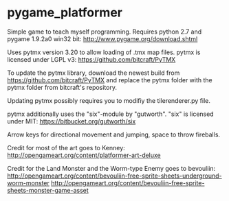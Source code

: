 # pygame_platformer

Simple game to teach myself programming. Requires python 2.7 and pygame 1.9.2a0 win32 bit: http://www.pygame.org/download.shtml

Uses pytmx version 3.20 to allow loading of .tmx map files. pytmx is licensed under LGPL v3:  https://github.com/bitcraft/PyTMX

To update the pytmx library, download the newest build from https://github.com/bitcraft/PyTMX and replace the pytmx folder
with the pytmx folder from bitcraft's repository.
 
Updating pytmx possibly requires you to modifiy the tilerenderer.py file.

pytmx additionally uses the "six"-module by "gutworth". "six" is licensed under MIT: https://bitbucket.org/gutworth/six




Arrow keys for directional movement and jumping, space to throw fireballs.

Credit for most of the art goes to Kenney: http://opengameart.org/content/platformer-art-deluxe

Credit for the Land Monster and the Worm-type Enemy goes to bevouliin: http://opengameart.org/content/bevouliin-free-sprite-sheets-underground-worm-monster
http://opengameart.org/content/bevouliin-free-sprite-sheets-monster-game-asset
